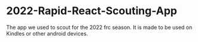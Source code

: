 # 2022-Rapid-React-Scouting-App
The app we used to scout for the 2022 frc season.
It is made to be used on Kindles or other android devices.
